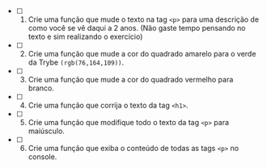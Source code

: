 - [ ] 1. Crie uma função que mude o texto na tag `<p>` para uma descrição de como você se vê daqui a 2 anos. (Não gaste tempo pensando no texto e sim realizando o exercício)

- [ ] 2. Crie uma função que mude a cor do quadrado amarelo para o verde da Trybe `(rgb(76,164,109))`.

- [ ] 3. Crie uma função que mude a cor do quadrado vermelho para branco.

- [ ] 4. Crie uma função que corrija o texto da tag `<h1>`.

- [ ] 5. Crie uma função que modifique todo o texto da tag `<p>` para maiúsculo.

- [ ] 6. Crie uma função que exiba o conteúdo de todas as tags `<p>` no console.
